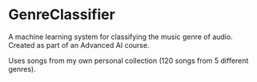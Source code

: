 # GenreClassifier
A machine learning system for classifying the music genre of audio. 
Created as part of an Advanced AI course.

Uses songs from my own personal collection (120 songs from 5 different genres). 


